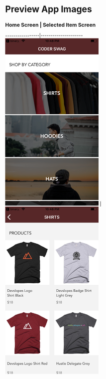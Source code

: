 # Preview App Images

### Home Screen  | Selected Item Screen
-----------------|---------------------
<img src="https://github.com/codyph/coder-swag/blob/master/images/Screen1.png" width="300" height="533.6"> | <img src="https://github.com/codyph/coder-swag/blob/master/images/Screen2.png" width="300" height="533.6">
